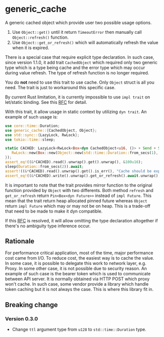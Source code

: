 # generic_cache
A generic cached object which provide user two possible usage options.
1. Use `Object::get()` until it return `TimeoutError` then manually call `Object::refresh()` function.
1. Use `Object::get_or_refresh()` which will automatically refresh the value when it is expired.

There is a special case that require explicit type declaration.
In such case, since version 1.1.0, it add trait `CachedObject` which required only two generic type which is a type being cache and the error type which may occur during value refresh. The type of refresh function is no longer required. 

You do **not** need to use this trait to use cache. Only `Object` struct is all you need. The trait is just to workaround this specific case.

By current Rust limitation, it is currently impossible to use `impl trait` on let/static binding.
See this [RFC](https://github.com/rust-lang/rust/issues/63065) for detail.

With this trait, it allow usage in static context by utilizing `dyn trait`.
An example of such usage is:
```rust
use core::time::Duration;
use generic_cache::{CachedObject, Object};
use std::sync::{LazyLock, RwLock};
use tokio::time::sleep;

static CACHED: LazyLock<RwLock<Box<dyn CachedObject<u16, ()> + Send + Sync>>> = LazyLock::new(|| {
   RwLock::new(Box::new(Object::new(std::time::Duration::from_secs(1), 100, async || {Ok::<u16, ()>(200)})))
});
assert_eq!((&*CACHED).read().unwrap().get().unwrap(), &100u16);
sleep(Duration::from_secs(2)).await;
assert!((&*CACHED).read().unwrap().get().is_err(), "Cache should be expired");
assert_eq!((&*CACHED).write().unwrap().get_or_refresh().await.unwrap(), &200u16, "Cache should be refreshed to 200");
```

It is important to note that the trait provides mirror function to the original function provided by `Object` with two differents. Both method `refresh` and `get_or_refresh` return `Pin<Box<dyn Future>>` instead of `impl Future`.
This mean that the trait return heap allocated pinned future whereas `Object` return `impl Future` which may or may not be on heap. This is a trade-off that need to be made to make it dyn compatible.

If this [RFC](https://github.com/rust-lang/rfcs/pull/3546) is resolved, it will allow omitting the type declaration altogether if there's no ambiguity type inference occur.

## Rationale
For performance critical application, most of the time, major performance cost came from I/O. To reduce cost, the easiest way is to cache the value. In some case, it is possible to delegate this work to network layer, e.g. Proxy. In some other case, it is not possible due to security reason. An example of such case is the bearer token which is used to communicate between API server. It is normally obtained via HTTP POST which proxy won't cache. In such case, some vendor provide a library which handle token caching but it is not always the case. This is where this library fit in.

## Breaking change
### Version 0.3.0
- Change `ttl` argument type from `u128` to `std::time::Duration` type.